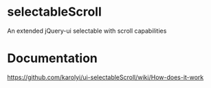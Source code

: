 selectableScroll
================

An extended jQuery-ui selectable with scroll capabilities

# Documentation
https://github.com/karolyi/ui-selectableScroll/wiki/How-does-it-work